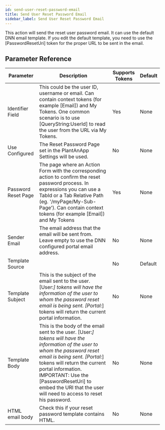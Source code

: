 ```yaml
---
id: send-user-reset-password-email
title: Send User Reset Password Email
sidebar_label: Send User Reset Password Email
---
```



This action will send the reset user password email. It can use the default DNN email template. If you edit the default template, you need to use the [PasswordResetUri] token for the proper URL to be sent in the email.

## Parameter Reference
| Parameter | Description | Supports Tokens | Default |
| -- | -- | -- | -- |
| Identifier Field | This could be the user ID, username or email. Can contain context tokens (for example [Email]) and My Tokens. One common scenario is to use [QueryString:UserId] to read the user from the URL via My Tokens. | Yes | None |
| Use Configured | The Reset Password Page set in the PlantAnApp Settings will be used. | No | None |
| Password Reset Page | The page where an Action Form with the corresponding action to confirm the reset password process. In expressions you can use a TabId or a Tab Relative Path (eg. '/myPage/My-Sub-Page'). Can contain context tokens (for example [Email]) and My Tokens | Yes | None |
| Sender Email | The email address that the email will be sent from. Leave empty to use the DNN configured portal email address. | No | None |
| Template Source |  | No | Default |
| Template Subject | This is the subject of the email sent to the user. [User:*] tokens will have the information of the user to whom the password reset email is being sent. [Portal:*] tokens will return the current portal information. | No | None |
| Template Body | This is the body of the email sent to the user. [User:*] tokens will have the information of the user to whom the password reset email is being sent. [Portal:*] tokens will return the current portal information. IMPORTANT: Use the [PasswordResetUri] to embed the URI that the user will need to access to reset his password. | No | None |
| HTML email body | Check this if your reset password template contains HTML. | No | None |
